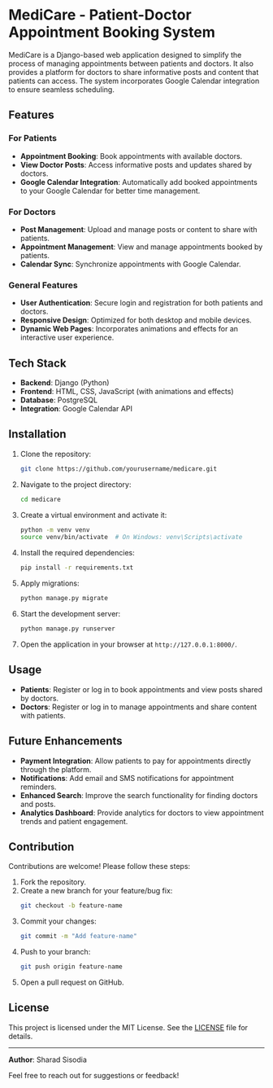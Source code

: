 # MediCare - Patient-Doctor Appointment Booking System

MediCare is a Django-based web application designed to simplify the process of managing appointments between patients and doctors. It also provides a platform for doctors to share informative posts and content that patients can access. The system incorporates Google Calendar integration to ensure seamless scheduling.

## Features

### For Patients

- **Appointment Booking**: Book appointments with available doctors.
- **View Doctor Posts**: Access informative posts and updates shared by doctors.
- **Google Calendar Integration**: Automatically add booked appointments to your Google Calendar for better time management.

### For Doctors

- **Post Management**: Upload and manage posts or content to share with patients.
- **Appointment Management**: View and manage appointments booked by patients.
- **Calendar Sync**: Synchronize appointments with Google Calendar.

### General Features

- **User Authentication**: Secure login and registration for both patients and doctors.
- **Responsive Design**: Optimized for both desktop and mobile devices.
- **Dynamic Web Pages**: Incorporates animations and effects for an interactive user experience.

## Tech Stack

- **Backend**: Django (Python)
- **Frontend**: HTML, CSS, JavaScript (with animations and effects)
- **Database**: PostgreSQL
- **Integration**: Google Calendar API

## Installation

1. Clone the repository:

   ```bash
   git clone https://github.com/yourusername/medicare.git
   ```

2. Navigate to the project directory:

   ```bash
   cd medicare
   ```

3. Create a virtual environment and activate it:

   ```bash
   python -m venv venv
   source venv/bin/activate  # On Windows: venv\Scripts\activate
   ```

4. Install the required dependencies:

   ```bash
   pip install -r requirements.txt
   ```

5. Apply migrations:

   ```bash
   python manage.py migrate
   ```

6. Start the development server:

   ```bash
   python manage.py runserver
   ```

7. Open the application in your browser at `http://127.0.0.1:8000/`.

## Usage

- **Patients**: Register or log in to book appointments and view posts shared by doctors.
- **Doctors**: Register or log in to manage appointments and share content with patients.

## Future Enhancements

- **Payment Integration**: Allow patients to pay for appointments directly through the platform.
- **Notifications**: Add email and SMS notifications for appointment reminders.
- **Enhanced Search**: Improve the search functionality for finding doctors and posts.
- **Analytics Dashboard**: Provide analytics for doctors to view appointment trends and patient engagement.

## Contribution

Contributions are welcome! Please follow these steps:

1. Fork the repository.
2. Create a new branch for your feature/bug fix:
   ```bash
   git checkout -b feature-name
   ```
3. Commit your changes:
   ```bash
   git commit -m "Add feature-name"
   ```
4. Push to your branch:
   ```bash
   git push origin feature-name
   ```
5. Open a pull request on GitHub.

## License

This project is licensed under the MIT License. See the [LICENSE](LICENSE) file for details.

---

**Author**: Sharad Sisodia

Feel free to reach out for suggestions or feedback!
